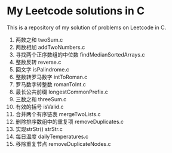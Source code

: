 # My Leetcode solutions in C

This is a repository of my solution of problems on Leetcode in C.

1. 两数之和 twoSum.c
2. 两数相加 addTwoNumbers.c
4. 寻找两个正序数组的中位数 findMedianSortedArrays.c
7. 整数反转 reverse.c
9. 回文字 isPalindrome.c
12. 整数转罗马数字 intToRoman.c
13. 罗马数字转整数 romanToInt.c
14. 最长公共前缀 longestCommonPrefix.c
15. 三数之和 threeSum.c
20. 有效的括号 isValid.c
21. 合并两个有序链表 mergeTwoLists.c
24. 删除排序数组中的重复项 removeDuplicates.c
28. 实现strStr() strStr.c
793. 每日温度 dailyTemperatures.c
0201. 移除重复节点 removeDuplicateNodes.c